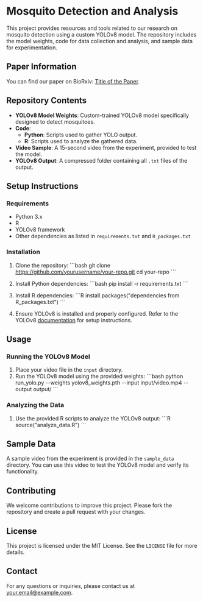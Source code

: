 
# Mosquito Detection and Analysis

This project provides resources and tools related to our research on mosquito detection using a custom YOLOv8 model. The repository includes the model weights, code for data collection and analysis, and sample data for experimentation.

## Paper Information

You can find our paper on BioRxiv: [Title of the Paper](https://www.biorxiv.org/content/10.1101/2023.08.01.548337v2).

## Repository Contents

- **YOLOv8 Model Weights**: Custom-trained YOLOv8 model specifically designed to detect mosquitoes.
- **Code**:
  - **Python**: Scripts used to gather YOLO output.
  - **R**: Scripts used to analyze the gathered data.
- **Video Sample**: A 15-second video from the experiment, provided to test the model.
- **YOLOv8 Output**: A compressed folder containing all `.txt` files of the output.

## Setup Instructions

### Requirements

- Python 3.x
- R
- YOLOv8 framework
- Other dependencies as listed in `requirements.txt` and `R_packages.txt`

### Installation

1. Clone the repository:
   \`\`\`bash
   git clone https://github.com/yourusername/your-repo.git
   cd your-repo
   \`\`\`

2. Install Python dependencies:
   \`\`\`bash
   pip install -r requirements.txt
   \`\`\`

3. Install R dependencies:
   \`\`\`R
   install.packages("dependencies from R_packages.txt")
   \`\`\`

4. Ensure YOLOv8 is installed and properly configured. Refer to the YOLOv8 [documentation](https://github.com/ultralytics/yolov8) for setup instructions.

## Usage

### Running the YOLOv8 Model

1. Place your video file in the `input` directory.
2. Run the YOLOv8 model using the provided weights:
   \`\`\`bash
   python run_yolo.py --weights yolov8_weights.pth --input input/video.mp4 --output output/
   \`\`\`

### Analyzing the Data

1. Use the provided R scripts to analyze the YOLOv8 output:
   \`\`\`R
   source("analyze_data.R")
   \`\`\`

## Sample Data

A sample video from the experiment is provided in the `sample_data` directory. You can use this video to test the YOLOv8 model and verify its functionality.

## Contributing

We welcome contributions to improve this project. Please fork the repository and create a pull request with your changes.

## License

This project is licensed under the MIT License. See the `LICENSE` file for more details.

## Contact

For any questions or inquiries, please contact us at [your.email@example.com](mailto:your.email@example.com).
